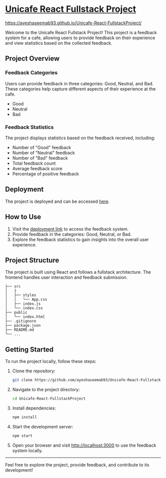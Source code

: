 # [Unicafe React Fullstack Project](https://ayeshaseemab93.github.io/Unicafe-React-FullstackProject/)

https://ayeshaseemab93.github.io/Unicafe-React-FullstackProject/

Welcome to the Unicafe React Fullstack Project! This project is a feedback system for a cafe, allowing users to provide feedback on their experience and view statistics based on the collected feedback.

## Project Overview

### Feedback Categories

Users can provide feedback in three categories: Good, Neutral, and Bad. These categories help capture different aspects of their experience at the cafe.

- Good
- Neutral
- Bad

### Feedback Statistics

The project displays statistics based on the feedback received, including:

- Number of "Good" feedback
- Number of "Neutral" feedback
- Number of "Bad" feedback
- Total feedback count
- Average feedback score
- Percentage of positive feedback

## Deployment

The project is deployed and can be accessed [here](https://ayeshaseemab93.github.io/Unicafe-React-FullstackProject/).

## How to Use

1. Visit the [deployment link](https://ayeshaseemab93.github.io/Unicafe-React-FullstackProject/) to access the feedback system.
2. Provide feedback in the categories: Good, Neutral, or Bad.
3. Explore the feedback statistics to gain insights into the overall user experience.

## Project Structure

The project is built using React and follows a fullstack architecture. The frontend handles user interaction and feedback submission.

```plaintext
├── src
│   ├
│   ├── styles
│   │   └── App.css
│   ├── index.js
│   └── index.css
├── public
│   └── index.html
├── .gitignore
├── package.json
├── README.md
└── ...
```

## Getting Started

To run the project locally, follow these steps:

1. Clone the repository:

   ```bash
   git clone https://github.com/ayeshaseemab93/Unicafe-React-FullstackProject.git
   ```

2. Navigate to the project directory:

   ```bash
   cd Unicafe-React-FullstackProject
   ```

3. Install dependencies:

   ```bash
   npm install
   ```

4. Start the development server:

   ```bash
   npm start
   ```

5. Open your browser and visit [http://localhost:3000](http://localhost:5173) to use the feedback system locally.

---

Feel free to explore the project, provide feedback, and contribute to its development!

